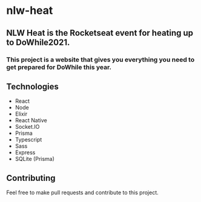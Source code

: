 # nlw-heat
## NLW Heat is the Rocketseat event for heating up to DoWhile2021.

### This project is a website that gives you everything you need to get prepared for DoWhile this year.

## Technologies

- React
- Node
- Elixir
- React Native
- Socket.IO
- Prisma
- Typescript
- Sass
- Express
- SQLite (Prisma)

## Contributing

Feel free to make pull requests and contribute to this project.
